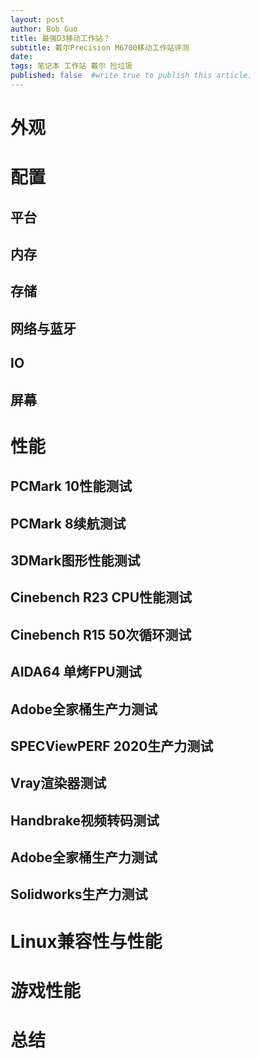 ```yaml
---
layout: post
author: Bob Guo
title: 最强D3移动工作站？
subtitle: 戴尔Precision M6700移动工作站评测
date: 
tags: 笔记本 工作站 戴尔 捡垃圾
published: false  #write true to publish this article.
---
```

# 外观
# 配置
## 平台
## 内存
## 存储
## 网络与蓝牙
## IO
## 屏幕
# 性能
## PCMark 10性能测试
## PCMark 8续航测试
## 3DMark图形性能测试
## Cinebench R23 CPU性能测试
## Cinebench R15 50次循环测试
## AIDA64 单烤FPU测试
## Adobe全家桶生产力测试
## SPECViewPERF 2020生产力测试
## Vray渲染器测试
## Handbrake视频转码测试
## Adobe全家桶生产力测试
## Solidworks生产力测试
# Linux兼容性与性能
# 游戏性能
# 总结